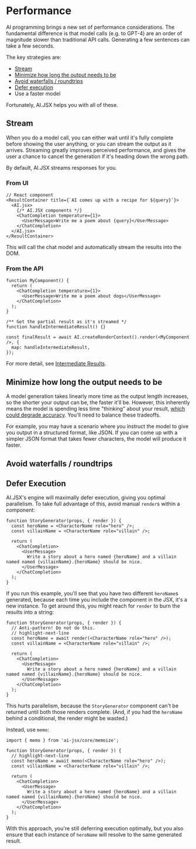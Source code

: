 # Performance

AI programming brings a new set of performance considerations. The fundamental difference is that model calls (e.g. to GPT-4) are an order of magnitude slower than traditional API calls. Generating a few sentences can take a few seconds.

The key strategies are:

- [Stream](#stream)
- [Minimize how long the output needs to be](#minimize-how-long-the-output-needs-to-be)
- [Avoid waterfalls / roundtrips](#avoid-waterfalls--roundtrips)
- [Defer execution](#defer-execution)
- Use a faster model

Fortunately, AI.JSX helps you with all of these.

## Stream

When you do a model call, you can either wait until it's fully complete before showing the user anything, or you can stream the output as it arrives. Streaming greatly improves perceived performance, and gives the user a chance to cancel the generation if it's heading down the wrong path.

By default, AI.JSX streams responses for you.

### From UI

```tsx file="app.tsx"
// React component
<ResultContainer title={`AI comes up with a recipe for ${query}`}>
  <AI.jsx>
    {/* AI.JSX components */}
    <ChatCompletion temperature={1}>
      <UserMessage>Write me a poem about {query}</UserMessage>
    </ChatCompletion>
  </AI.jsx>
</ResultContainer>
```

This will call the chat model and automatically stream the results into the DOM.

### From the API

```tsx
function MyComponent() {
  return (
    <ChatCompletion temperature={1}>
      <UserMessage>Write me a poem about dogs</UserMessage>
    </ChatCompletion>
  );
}

/** Get the partial result as it's streamed */
function handleIntermediateResult() {}

const finalResult = await AI.createRenderContext().render(<MyComponent />, {
  map: handleIntermediateResult,
});
```

For more detail, see [Intermediate Results](./rules-of-jsx.md#intermediate-results).

## Minimize how long the output needs to be

A model generation takes linearly more time as the output length increases, so the shorter your output can be, the faster it'll be. However, this inherently means the model is spending less time "thinking" about your result, [which could degrade accuracy](./brand-new.md#thinking-out-loud). You'll need to balance these tradeoffs.

For example, you may have a scenario where you instruct the model to give you output in a structured format, like JSON. If you can come up with a simpler JSON format that takes fewer characters, the model will produce it faster.

## Avoid waterfalls / roundtrips

## Defer Execution

AI.JSX's engine will maximally defer execution, giving you optimal parallelism. To take full advantage of this, avoid manual `render`s within a component:

```tsx
function StoryGenerator(props, { render }) {
  const heroName = <CharacterName role="hero" />;
  const villainName = <CharacterName role="villain" />;

  return (
    <ChatCompletion>
      <UserMessage>
        Write a story about a hero named {heroName} and a villain named named {villainName}.{heroName} should be nice.
      </UserMessage>
    </ChatCompletion>
  );
}
```

If you run this example, you'll see that you have two different `heroName`s generated, because each time you include the component in the JSX, it's a new instance. To get around this, you might reach for `render` to burn the results into a string:

```tsx
function StoryGenerator(props, { render }) {
  // Anti-pattern! Do not do this.
  // highlight-next-line
  const heroName = await render(<CharacterName role="hero" />);
  const villainName = <CharacterName role="villain" />;

  return (
    <ChatCompletion>
      <UserMessage>
        Write a story about a hero named {heroName} and a villain named named {villainName}.{heroName} should be nice.
      </UserMessage>
    </ChatCompletion>
  );
}
```

This hurts parallelism, because the `StoryGenerator` component can't be returned until both those renders complete. (And, if you had the `heroName` behind a conditional, the render might be wasted.)

Instead, use `memo`:

```tsx
import { memo } from 'ai-jsx/core/memoize';

function StoryGenerator(props, { render }) {
  // highlight-next-line
  const heroName = await memo(<CharacterName role="hero" />);
  const villainName = <CharacterName role="villain" />;

  return (
    <ChatCompletion>
      <UserMessage>
        Write a story about a hero named {heroName} and a villain named named {villainName}.{heroName} should be nice.
      </UserMessage>
    </ChatCompletion>
  );
}
```

With this approach, you're still deferring execution optimally, but you also ensure that each instance of `heroName` will resolve to the same generated result.
